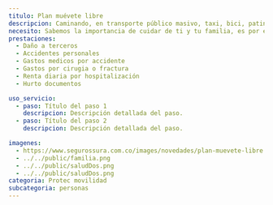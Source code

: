 ```yaml
---
titulo: Plan muévete libre
descripcion: Caminando, en transporte público masivo, taxi, bici, patineta o moto, con el Plan Muévete Libre estás tranquilo porque te protegemos a ti como persona. Muévete como más te guste con el respaldo de un seguro que te permite sentirte acompañado y ahorrar tiempo y dinero. Además de que estás asegurado cuando salgas a pasear con tu mascota, pues cubrimos los daños que tanto tú como ella pueden ocasionar a otros. De esa manera, y porque sabemos que necesitas moverte, cuidamos tu vida y tu salud en cada trayecto para que siempre, con SURA, te asegures de vivir.
necesito: Sabemos la importancia de cuidar de ti y tu familia, es por ello que, te brindamos las mejores opciones que te permitirán disfrutar de los momentos más especiales de tu vida con tranquilidad.
prestaciones: 
  - Daño a terceros
  - Accidentes personales
  - Gastos medicos por accidente
  - Gastos por cirugia o fractura
  - Renta diaria por hospitalización
  - Hurto documentos

uso_servicio:
  - paso: Título del paso 1
    descripcion: Descripción detallada del paso.
  - paso: Título del paso 2
    descripcion: Descripción detallada del paso.

imagenes:
  - https://www.segurossura.com.co/images/novedades/plan-muevete-libre.png
  - ../../public/familia.png
  - ../../public/saludDos.png
  - ../../public/saludDos.png
categoria: Protec movilidad
subcategoria: personas
---
```

